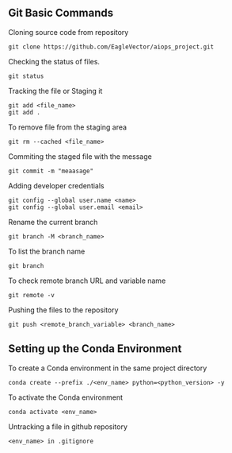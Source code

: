 ## Git Basic Commands

Cloning source code from repository
```
git clone https://github.com/EagleVector/aiops_project.git
```

Checking the status of files.
```
git status
```

Tracking the file or Staging it
```
git add <file_name> 
git add .
```

To remove file from the staging area
```
git rm --cached <file_name>
```

Commiting the staged file with the message
```
git commit -m "meaasage"
```

Adding developer credentials
```
git config --global user.name <name>
git config --global user.email <email>
```

Rename the current branch
```
git branch -M <branch_name>
```

To list the branch name
```
git branch
```
To check remote branch URL and variable name
```
git remote -v
```

Pushing the files to the repository
```
git push <remote_branch_variable> <branch_name>
```

## Setting up the Conda Environment

To create a Conda environment in the same project directory
```
conda create --prefix ./<env_name> python=<python_version> -y
```

To activate the Conda environment
```
conda activate <env_name>
```

Untracking a file in github repository
```
<env_name> in .gitignore
```